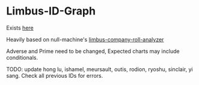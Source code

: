 # Limbus-ID-Graph


Exists [here](https://nex135.github.io/Limbus-ID-Graph/)

Heavily based on null-machine's [limbus-company-roll-analyzer](https://github.com/null-machine/limbus-company-roll-analyzer)

Adverse and Prime need to be changed, Expected charts may include conditionals.

TODO: update hong lu, ishamel, meursault, outis, rodion, ryoshu, sinclair, yi sang. Check all previous IDs for errors.